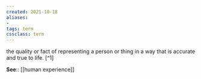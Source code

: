 ```yaml
---
created: 2021-10-18
aliases:
- 
tags: term
cssclass: term
---
```


the quality or fact of representing a person or thing in a way that is accurate and true to life. [^1]

**See**:: [[human experience]]

